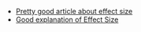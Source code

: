 + [Pretty good article about effect size](https://meera.snre.umich.edu/power-analysis-statistical-significance-effect-size)
+ [Good explanation of Effect Size](https://www.youtube.com/watch?app=desktop&v=tTgouKMz-eI)
